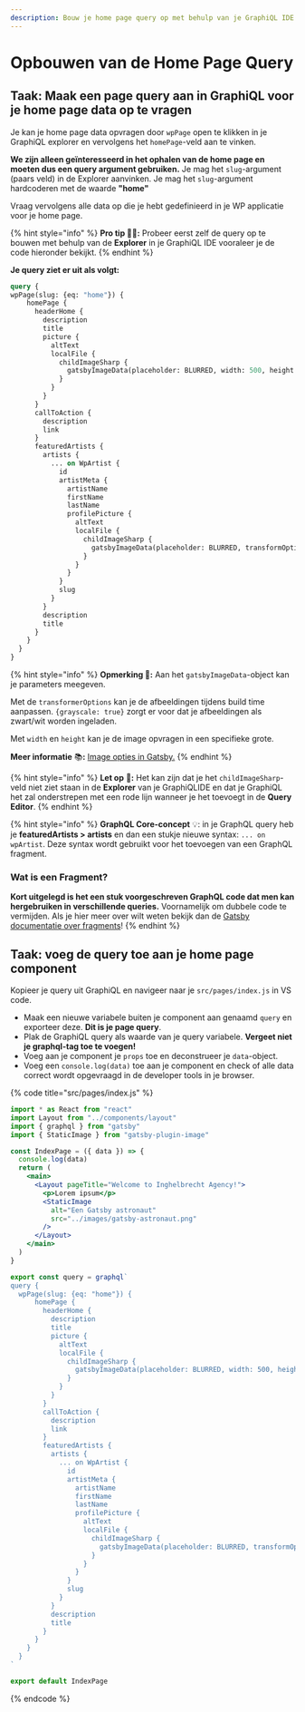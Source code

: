 ```yaml
---
description: Bouw je home page query op met behulp van je GraphiQL IDE.
---
```


# Opbouwen van de Home Page Query

## Taak: Maak een page query aan in GraphiQL voor je home page data op te vragen

Je kan je home page data opvragen door `wpPage` open te klikken in je GraphiQL explorer en vervolgens het `homePage`-veld aan te vinken.

**We zijn alleen geïnteresseerd in het ophalen van de home page en moeten dus een query argument gebruiken.** Je mag het `slug`-argument \(paars veld\) in de Explorer aanvinken. Je mag het `slug`-argument hardcoderen met de waarde **"home"**

Vraag vervolgens alle data op die je hebt gedefinieerd in je WP applicatie voor je home page.

{% hint style="info" %}
**Pro tip 🧙‍♂️:** Probeer eerst zelf de query op te bouwen met behulp van de **Explorer** in je GraphiQL IDE vooraleer je de code hieronder bekijkt.
{% endhint %}

**Je query ziet er uit als volgt:**

```graphql
query {
wpPage(slug: {eq: "home"}) {
    homePage {
      headerHome {
        description
        title
        picture {
          altText
          localFile {
            childImageSharp {
              gatsbyImageData(placeholder: BLURRED, width: 500, height: 500)
            }
          }
        }
      }
      callToAction {
        description
        link
      }
      featuredArtists {
        artists {
          ... on WpArtist {
            id
            artistMeta {
              artistName
              firstName
              lastName
              profilePicture {
                altText
                localFile {
                  childImageSharp {
                    gatsbyImageData(placeholder: BLURRED, transformOptions: {grayscale: true})
                  }
                }
              }
            }
            slug
          }
        }
        description
        title
      }
    }
  }
}
```

{% hint style="info" %}
**Opmerking 📣:** Aan het `gatsbyImageData`-object kan je parameters meegeven.

Met de `transformerOptions` kan je de afbeeldingen tijdens build time aanpassen. `{grayscale: true}` zorgt er voor dat je afbeeldingen als zwart/wit worden ingeladen.

Met `width` en `height` kan je de image opvragen in een specifieke grote.

**Meer informatie** 📚**:** [Image opties in Gatsby.](https://www.gatsbyjs.com/docs/reference/built-in-components/gatsby-plugin-image#image-options)
{% endhint %}

{% hint style="info" %}
**Let op** 👀**:** Het kan zijn dat je het `childImageSharp`-veld niet ziet staan in de **Explorer** van je GraphiQLIDE en dat je GraphiQL het zal onderstrepen met een rode lijn wanneer je het toevoegt in de **Query Editor**.
{% endhint %}

{% hint style="info" %}
**GraphQL Core-concept** 💡: in je GraphQL query heb je **featuredArtists &gt; artists** en dan een stukje nieuwe syntax: `... on wpArtist`. Deze syntax wordt gebruikt voor het toevoegen van een GraphQL fragment.

### Wat is een Fragment?

**Kort uitgelegd is het een stuk voorgeschreven GraphQL code dat men kan hergebruiken in verschillende queries.** Voornamelijk om dubbele code te vermijden. Als je hier meer over wilt weten bekijk dan de [Gatsby documentatie over fragments](https://www.gatsbyjs.com/docs/reference/graphql-data-layer/using-graphql-fragments/)!
{% endhint %}

## Taak: voeg de query toe aan je home page component

Kopieer je query uit GraphiQL en navigeer naar je `src/pages/index.js` in VS code.

* Maak een nieuwe variabele buiten je component aan genaamd `query` en exporteer deze. **Dit is je page query**.
* Plak de GraphiQL query als waarde van je query variabele. **Vergeet niet je graphql-tag toe te voegen!**
* Voeg aan je component je `props` toe en deconstrueer je `data`-object.
* Voeg een `console.log(data)` toe aan je component en check of alle data correct wordt opgevraagd in de developer tools in je browser.

{% code title="src/pages/index.js" %}
```jsx
import * as React from "react"
import Layout from "../components/layout"
import { graphql } from "gatsby"
import { StaticImage } from "gatsby-plugin-image"

const IndexPage = ({ data }) => {
  console.log(data)
  return (
    <main>
      <Layout pageTitle="Welcome to Inghelbrecht Agency!">
        <p>Lorem ipsum</p>
        <StaticImage
          alt="Een Gatsby astronaut"
          src="../images/gatsby-astronaut.png"
        />
      </Layout>
    </main>
  )
}

export const query = graphql`
query {
  wpPage(slug: {eq: "home"}) {
      homePage {
        headerHome {
          description
          title
          picture {
            altText
            localFile {
              childImageSharp {
                gatsbyImageData(placeholder: BLURRED, width: 500, height: 500)
              }
            }
          }
        }
        callToAction {
          description
          link
        }
        featuredArtists {
          artists {
            ... on WpArtist {
              id
              artistMeta {
                artistName
                firstName
                lastName
                profilePicture {
                  altText
                  localFile {
                    childImageSharp {
                      gatsbyImageData(placeholder: BLURRED, transformOptions: {grayscale: true})
                    }
                  }
                }
              }
              slug
            }
          }
          description
          title
        }
      }
    }
  }
`

export default IndexPage
```
{% endcode %}

